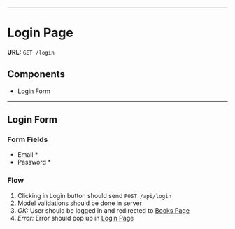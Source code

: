 
---
# Login Page

**URL:** `GET /login`

## Components
- Login Form

---
## Login Form

### Form Fields
- Email *
- Password *

### Flow

1. Clicking in Login button should send `POST /api/login`
1. Model validations should be done in server
1. *OK:* User should be logged in and redirected to [Books Page](./books.md)
1. *Error:* Error should pop up in [Login Page](./login.md)

